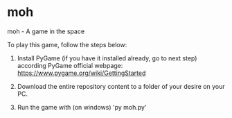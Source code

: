 # moh
moh - A game in the space

To play this game, follow the steps below:

1) Install PyGame (if you have it installed already, go to next step) according PyGame official webpage: https://www.pygame.org/wiki/GettingStarted

2) Download the entire repository content to a folder of your desire on your PC.

3) Run the game with (on windows) 'py moh.py'
